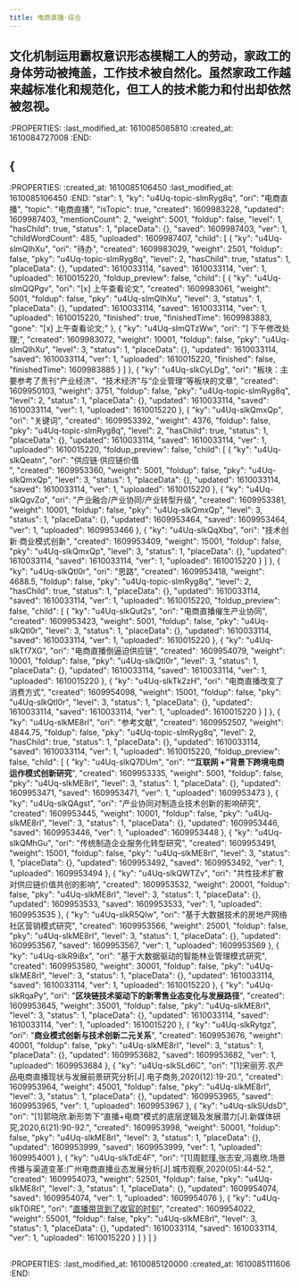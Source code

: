 ```yaml
---
title: 电商直播·综合
---
```


## 文化机制运用霸权意识形态模糊工人的劳动，家政工的身体劳动被掩盖，工作技术被自然化。虽然家政工作越来越标准化和规范化，但工人的技术能力和付出却依然被忽视。
:PROPERTIES:
:last_modified_at: 1610085085810
:created_at: 1610084727008
:END:
## {
:PROPERTIES:
:created_at: 1610085106450
:last_modified_at: 1610085106450
:END:
    "star": 1,
    "ky": "u4Uq-topic-slmRyg8q",
    "ori": "电商直播",
    "topic": "电商直播",
    "isTopic": true,
    "created": 1609983228,
    "updated": 1609987403,
    "mentionCount": 2,
    "weight": 5001,
    "foldup": false,
    "level": 1,
    "hasChild": true,
    "status": 1,
    "placeData": {},
    "saved": 1609987403,
    "ver": 1,
    "childWordCount": 485,
    "uploaded": 1609987407,
    "child": [
        {
            "ky": "u4Uq-slmQIhXu",
            "ori": "待办",
            "created": 1609983029,
            "weight": 2501,
            "foldup": false,
            "pky": "u4Uq-topic-slmRyg8q",
            "level": 2,
            "hasChild": true,
            "status": 1,
            "placeData": {},
            "updated": 1610033114,
            "saved": 1610033114,
            "ver": 1,
            "uploaded": 1610015220,
            "foldup_preview": false,
            "child": [
                {
                    "ky": "u4Uq-slmQQPgv",
                    "ori": "[x] 上午查看论文",
                    "created": 1609983061,
                    "weight": 5001,
                    "foldup": false,
                    "pky": "u4Uq-slmQIhXu",
                    "level": 3,
                    "status": 1,
                    "placeData": {},
                    "updated": 1610033114,
                    "saved": 1610033114,
                    "ver": 1,
                    "uploaded": 1610015220,
                    "finished": true,
                    "finishedTime": 1609983883,
                    "gone": "[x] 上午查看论文;"
                },
                {
                    "ky": "u4Uq-slmQTzWw",
                    "ori": "] 下午修改处理;",
                    "created": 1609983072,
                    "weight": 10001,
                    "foldup": false,
                    "pky": "u4Uq-slmQIhXu",
                    "level": 3,
                    "status": 1,
                    "placeData": {},
                    "updated": 1610033114,
                    "saved": 1610033114,
                    "ver": 1,
                    "uploaded": 1610015220,
                    "finished": false,
                    "finishedTime": 1609983885
                }
            ]
        },
        {
            "ky": "u4Uq-slkCyLDg",
            "ori": "板块：主要参考了贵刊“产业经济”、“技术经济”与“企业管理”等板块的文章",
            "created": 1609950103,
            "weight": 3751,
            "foldup": false,
            "pky": "u4Uq-topic-slmRyg8q",
            "level": 2,
            "status": 1,
            "placeData": {},
            "updated": 1610033114,
            "saved": 1610033114,
            "ver": 1,
            "uploaded": 1610015220
        },
        {
            "ky": "u4Uq-slkQmxQp",
            "ori": "关键词",
            "created": 1609953392,
            "weight": 4376,
            "foldup": false,
            "pky": "u4Uq-topic-slmRyg8q",
            "level": 2,
            "hasChild": true,
            "status": 1,
            "placeData": {},
            "updated": 1610033114,
            "saved": 1610033114,
            "ver": 1,
            "uploaded": 1610015220,
            "foldup_preview": false,
            "child": [
                {
                    "ky": "u4Uq-slkQeatn",
                    "ori": "供应链·供应链价值<br />",
                    "created": 1609953360,
                    "weight": 5001,
                    "foldup": false,
                    "pky": "u4Uq-slkQmxQp",
                    "level": 3,
                    "status": 1,
                    "placeData": {},
                    "updated": 1610033114,
                    "saved": 1610033114,
                    "ver": 1,
                    "uploaded": 1610015220
                },
                {
                    "ky": "u4Uq-slkQgvZo",
                    "ori": "产业融合/产业协同/产业转型升级",
                    "created": 1609953381,
                    "weight": 10001,
                    "foldup": false,
                    "pky": "u4Uq-slkQmxQp",
                    "level": 3,
                    "status": 1,
                    "placeData": {},
                    "updated": 1609953464,
                    "saved": 1609953464,
                    "ver": 1,
                    "uploaded": 1609953466
                },
                {
                    "ky": "u4Uq-slkQqXbq",
                    "ori": "技术创新·商业模式创新",
                    "created": 1609953409,
                    "weight": 15001,
                    "foldup": false,
                    "pky": "u4Uq-slkQmxQp",
                    "level": 3,
                    "status": 1,
                    "placeData": {},
                    "updated": 1610033114,
                    "saved": 1610033114,
                    "ver": 1,
                    "uploaded": 1610015220
                }
            ]
        },
        {
            "ky": "u4Uq-slkQtl0r",
            "ori": "思路",
            "created": 1609953418,
            "weight": 4688.5,
            "foldup": false,
            "pky": "u4Uq-topic-slmRyg8q",
            "level": 2,
            "hasChild": true,
            "status": 1,
            "placeData": {},
            "updated": 1610033114,
            "saved": 1610033114,
            "ver": 1,
            "uploaded": 1610015220,
            "foldup_preview": false,
            "child": [
                {
                    "ky": "u4Uq-slkQut2s",
                    "ori": "电商直播催生产业协同",
                    "created": 1609953423,
                    "weight": 5001,
                    "foldup": false,
                    "pky": "u4Uq-slkQtl0r",
                    "level": 3,
                    "status": 1,
                    "placeData": {},
                    "updated": 1610033114,
                    "saved": 1610033114,
                    "ver": 1,
                    "uploaded": 1610015220
                },
                {
                    "ky": "u4Uq-slkTf7XG",
                    "ori": "电商直播倒逼迫供应链",
                    "created": 1609954079,
                    "weight": 10001,
                    "foldup": false,
                    "pky": "u4Uq-slkQtl0r",
                    "level": 3,
                    "status": 1,
                    "placeData": {},
                    "updated": 1610033114,
                    "saved": 1610033114,
                    "ver": 1,
                    "uploaded": 1610015220
                },
                {
                    "ky": "u4Uq-slkTk2zH",
                    "ori": "电商直播改变了消费方式",
                    "created": 1609954098,
                    "weight": 15001,
                    "foldup": false,
                    "pky": "u4Uq-slkQtl0r",
                    "level": 3,
                    "status": 1,
                    "placeData": {},
                    "updated": 1610033114,
                    "saved": 1610033114,
                    "ver": 1,
                    "uploaded": 1610015220
                }
            ]
        },
        {
            "ky": "u4Uq-slkME8rl",
            "ori": "参考文献",
            "created": 1609952507,
            "weight": 4844.75,
            "foldup": false,
            "pky": "u4Uq-topic-slmRyg8q",
            "level": 2,
            "hasChild": true,
            "status": 1,
            "placeData": {},
            "updated": 1610033114,
            "saved": 1610033114,
            "ver": 1,
            "uploaded": 1610015220,
            "foldup_preview": false,
            "child": [
                {
                    "ky": "u4Uq-slkQ7DUm",
                    "ori": "**“互联网 +”背景下跨境电商运作模式创新研究**",
                    "created": 1609953335,
                    "weight": 5001,
                    "foldup": false,
                    "pky": "u4Uq-slkME8rl",
                    "level": 3,
                    "status": 1,
                    "placeData": {},
                    "updated": 1609953471,
                    "saved": 1609953471,
                    "ver": 1,
                    "uploaded": 1609953473
                },
                {
                    "ky": "u4Uq-slkQAgst",
                    "ori": "产业协同对制造业技术创新的影响研究",
                    "created": 1609953445,
                    "weight": 10001,
                    "foldup": false,
                    "pky": "u4Uq-slkME8rl",
                    "level": 3,
                    "status": 1,
                    "placeData": {},
                    "updated": 1609953446,
                    "saved": 1609953446,
                    "ver": 1,
                    "uploaded": 1609953448
                },
                {
                    "ky": "u4Uq-slkQMhGu",
                    "ori": "传统制造企业服务化转型研究",
                    "created": 1609953491,
                    "weight": 15001,
                    "foldup": false,
                    "pky": "u4Uq-slkME8rl",
                    "level": 3,
                    "status": 1,
                    "placeData": {},
                    "updated": 1609953492,
                    "saved": 1609953492,
                    "ver": 1,
                    "uploaded": 1609953494
                },
                {
                    "ky": "u4Uq-slkQWTZv",
                    "ori": "共性技术扩散对供应链价值共创的影响",
                    "created": 1609953532,
                    "weight": 20001,
                    "foldup": false,
                    "pky": "u4Uq-slkME8rl",
                    "level": 3,
                    "status": 1,
                    "placeData": {},
                    "updated": 1609953533,
                    "saved": 1609953533,
                    "ver": 1,
                    "uploaded": 1609953535
                },
                {
                    "ky": "u4Uq-slkR5Qlw",
                    "ori": "基于大数据技术的房地产网络社区营销模式研究",
                    "created": 1609953566,
                    "weight": 25001,
                    "foldup": false,
                    "pky": "u4Uq-slkME8rl",
                    "level": 3,
                    "status": 1,
                    "placeData": {},
                    "updated": 1609953567,
                    "saved": 1609953567,
                    "ver": 1,
                    "uploaded": 1609953569
                },
                {
                    "ky": "u4Uq-slkR9iBx",
                    "ori": "基于大数据驱动的智能林业管理模式研究",
                    "created": 1609953580,
                    "weight": 30001,
                    "foldup": false,
                    "pky": "u4Uq-slkME8rl",
                    "level": 3,
                    "status": 1,
                    "placeData": {},
                    "updated": 1610033114,
                    "saved": 1610033114,
                    "ver": 1,
                    "uploaded": 1610015220
                },
                {
                    "ky": "u4Uq-slkRqaPy",
                    "ori": "**区块链技术驱动下的新零售业态变化与发展路径**",
                    "created": 1609953645,
                    "weight": 35001,
                    "foldup": false,
                    "pky": "u4Uq-slkME8rl",
                    "level": 3,
                    "status": 1,
                    "placeData": {},
                    "updated": 1610033114,
                    "saved": 1610033114,
                    "ver": 1,
                    "uploaded": 1610015220
                },
                {
                    "ky": "u4Uq-slkRytgz",
                    "ori": "**商业模式创新与技术创新二元关系**",
                    "created": 1609953676,
                    "weight": 40001,
                    "foldup": false,
                    "pky": "u4Uq-slkME8rl",
                    "level": 3,
                    "status": 1,
                    "placeData": {},
                    "updated": 1609953682,
                    "saved": 1609953682,
                    "ver": 1,
                    "uploaded": 1609953684
                },
                {
                    "ky": "u4Uq-slkSLd6C",
                    "ori": "[1]宋丽芳.农产品电商直播现状与发展前景研究分析[J].电子商务,2020(12):19-20.",
                    "created": 1609953964,
                    "weight": 45001,
                    "foldup": false,
                    "pky": "u4Uq-slkME8rl",
                    "level": 3,
                    "status": 1,
                    "placeData": {},
                    "updated": 1609953965,
                    "saved": 1609953965,
                    "ver": 1,
                    "uploaded": 1609953967
                },
                {
                    "ky": "u4Uq-slkSUdsD",
                    "ori": "[1]郭晓欣.新形势下“直播+电商”模式的底层逻辑及发展潜力[J].新媒体研究,2020,6(21):90-92.",
                    "created": 1609953998,
                    "weight": 50001,
                    "foldup": false,
                    "pky": "u4Uq-slkME8rl",
                    "level": 3,
                    "status": 1,
                    "placeData": {},
                    "updated": 1609953999,
                    "saved": 1609953999,
                    "ver": 1,
                    "uploaded": 1609954001
                },
                {
                    "ky": "u4Uq-slkTdE4F",
                    "ori": "[1]周懿瑾,张志安,冯嘉欣.场景传播与渠道变革:广州电商直播业态发展分析[J].城市观察,2020(05):44-52.",
                    "created": 1609954073,
                    "weight": 52501,
                    "foldup": false,
                    "pky": "u4Uq-slkME8rl",
                    "level": 3,
                    "status": 1,
                    "placeData": {},
                    "updated": 1609954074,
                    "saved": 1609954074,
                    "ver": 1,
                    "uploaded": 1609954076
                },
                {
                    "ky": "u4Uq-slkT0iRE",
                    "ori": "[直播带货到了收官的时刻](https://www.yicai.com/news/100739908.html)",
                    "created": 1609954022,
                    "weight": 55001,
                    "foldup": false,
                    "pky": "u4Uq-slkME8rl",
                    "level": 3,
                    "status": 1,
                    "placeData": {},
                    "updated": 1610033114,
                    "saved": 1610033114,
                    "ver": 1,
                    "uploaded": 1610015220
                }
            ]
        }
    ]
}
##
:PROPERTIES:
:last_modified_at: 1610085120000
:created_at: 1610085111606
:END:
